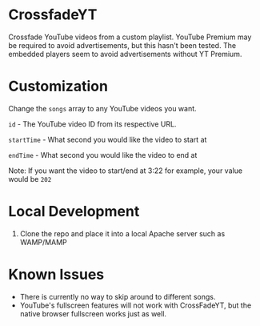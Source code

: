 # CrossfadeYT
Crossfade YouTube videos from a custom playlist. YouTube Premium may be required to avoid advertisements, but this hasn't been tested. The embedded players seem to avoid advertisements without YT Premium.

# Customization
Change the `songs` array to any YouTube videos you want.

`id` - The YouTube video ID from its respective URL.

`startTime` - What second you would like the video to start at

`endTime` - What second you would like the video to end at


Note: If you want the video to start/end at 3:22 for example, your value would be `202`

# Local Development
1. Clone the repo and place it into a local Apache server such as WAMP/MAMP

# Known Issues
- There is currently no way to skip around to different songs.
- YouTube's fullscreen features will not work with CrossFadeYT, but the native browser fullscreen works just as well.